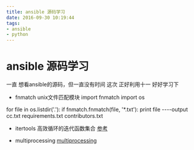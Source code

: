 ```yaml
---
title: ansible 源码学习
date: 2016-09-30 10:19:44
tags: 
- ansible
- python
---
```


# ansible 源码学习
一直 想看ansible的源码，但一直没有时间
这次 正好利用十一 好好学习下

+ fnmatch   unix文件匹配模块
import fnmatch
import os

for file in os.listdir('.'):
    if fnmatch.fnmatch(file, '*.txt'):
        print file
----output
cc.txt
requirements.txt
contributors.txt


+ itertools 高效循环的迭代函数集合
[参考](http://wklken.me/posts/2013/08/20/python-extra-itertools.html)

+ multiprocessing
[multiprocessing](http://www.cnblogs.com/vamei/archive/2012/10/12/2721484.html)